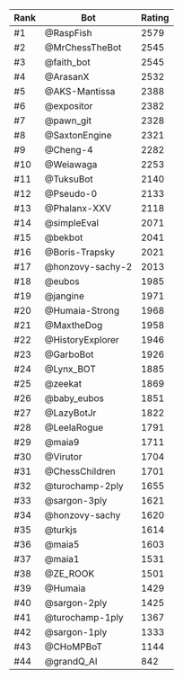 Rank|Bot|Rating
---|---|---
#1|@RaspFish|2579
#2|@MrChessTheBot|2545
#3|@faith_bot|2545
#4|@ArasanX|2532
#5|@AKS-Mantissa|2388
#6|@expositor|2382
#7|@pawn_git|2328
#8|@SaxtonEngine|2321
#9|@Cheng-4|2282
#10|@Weiawaga|2253
#11|@TuksuBot|2140
#12|@Pseudo-0|2133
#13|@Phalanx-XXV|2118
#14|@simpleEval|2071
#15|@bekbot|2041
#16|@Boris-Trapsky|2021
#17|@honzovy-sachy-2|2013
#18|@eubos|1985
#19|@jangine|1971
#20|@Humaia-Strong|1968
#21|@MaxtheDog|1958
#22|@HistoryExplorer|1946
#23|@GarboBot|1926
#24|@Lynx_BOT|1885
#25|@zeekat|1869
#26|@baby_eubos|1851
#27|@LazyBotJr|1822
#28|@LeelaRogue|1791
#29|@maia9|1711
#30|@Virutor|1704
#31|@ChessChildren|1701
#32|@turochamp-2ply|1655
#33|@sargon-3ply|1621
#34|@honzovy-sachy|1620
#35|@turkjs|1614
#36|@maia5|1603
#37|@maia1|1531
#38|@ZE_ROOK|1501
#39|@Humaia|1429
#40|@sargon-2ply|1425
#41|@turochamp-1ply|1367
#42|@sargon-1ply|1333
#43|@CHoMPBoT|1144
#44|@grandQ_AI|842

